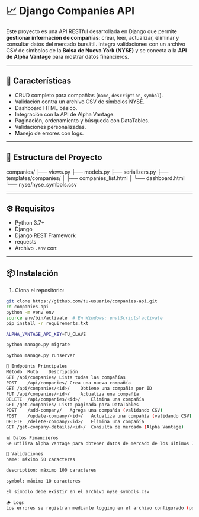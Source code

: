 # 📈 Django Companies API

Este proyecto es una API RESTful desarrollada en Django que permite **gestionar información de compañías**: crear, leer, actualizar, eliminar y consultar datos del mercado bursátil. Integra validaciones con un archivo CSV de símbolos de la **Bolsa de Nueva York (NYSE)** y se conecta a la **API de Alpha Vantage** para mostrar datos financieros.

---

## 🚀 Características

- CRUD completo para compañías (`name`, `description`, `symbol`).
- Validación contra un archivo CSV de símbolos NYSE.
- Dashboard HTML básico.
- Integración con la API de Alpha Vantage.
- Paginación, ordenamiento y búsqueda con DataTables.
- Validaciones personalizadas.
- Manejo de errores con logs.

---

## 🧱 Estructura del Proyecto
companies/ ├── views.py ├── models.py ├── serializers.py ├── templates/companies/ │ ├── companies_list.html │ └── dashboard.html └── nyse/nyse_symbols.csv


---

## ⚙️ Requisitos

- Python 3.7+
- Django
- Django REST Framework
- requests
- Archivo `.env` con:


---

## 📦 Instalación

1. Clona el repositorio:
 ```bash
 git clone https://github.com/tu-usuario/companies-api.git
 cd companies-api
python -m venv env
source env/bin/activate  # En Windows: env\Scripts\activate
pip install -r requirements.txt

ALPHA_VANTAGE_API_KEY=TU_CLAVE

python manage.py migrate

python manage.py runserver

🧪 Endpoints Principales
Método	Ruta	Descripción
GET	/api/companies/	Lista todas las compañías
POST	/api/companies/	Crea una nueva compañía
GET	/api/companies/<id>/	Obtiene una compañía por ID
PUT	/api/companies/<id>/	Actualiza una compañía
DELETE	/api/companies/<id>/	Elimina una compañía
GET	/get-companies/	Lista paginada para DataTables
POST	/add-company/	Agrega una compañía (validando CSV)
POST	/update-company/<id>/	Actualiza una compañía (validando CSV)
DELETE	/delete-company/<id>/	Elimina una compañía
GET	/get-company-details/<id>/	Consulta de mercado (Alpha Vantage)

📊 Datos Financieros
Se utiliza Alpha Vantage para obtener datos de mercado de los últimos 7 días mediante el símbolo de la acción.

🧾 Validaciones
name: máximo 50 caracteres

description: máximo 100 caracteres

symbol: máximo 10 caracteres

El símbolo debe existir en el archivo nyse_symbols.csv

🪵 Logs
Los errores se registran mediante logging en el archivo configurado (por defecto, errors.log si así se configura en settings.py).

